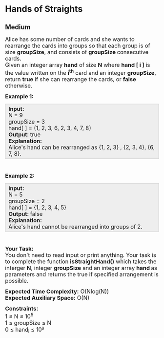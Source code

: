 # Hands of Straights
## Medium
<div class="problems_problem_content__Xm_eO"><p><span style="font-size:18px">Alice has some number of cards and she wants to rearrange the cards into groups so that each group is of size <strong>groupSize</strong>, and consists of <strong>groupSize </strong>consecutive cards.<br>
Given an integer array <strong>hand</strong> of size <strong>N</strong> where <strong>hand [ i ]</strong> is the value written on the <strong>i<sup>th</sup></strong>&nbsp;card and an integer <strong>groupSize</strong>, return <strong>true</strong> if she can rearrange the cards, or <strong>false</strong> otherwise.</span></p>

<p><span style="font-size:18px"><strong>Example 1:</strong></span></p>

<div style="background: rgb(238, 238, 238); border: 1px solid rgb(204, 204, 204); padding: 5px 10px; --darkreader-inline-bgimage: initial; --darkreader-inline-bgcolor:#222426; --darkreader-inline-border-top:#3e4446; --darkreader-inline-border-right:#3e4446; --darkreader-inline-border-bottom:#3e4446; --darkreader-inline-border-left:#3e4446;"><span style="font-size:18px"><strong>Input:</strong><br>
N = 9<br>
groupSize = 3<br>
hand[ ] = {1, 2, 3, 6, 2, 3, 4, 7, 8}<br>
<strong>Output: </strong>true<br>
<strong>Explanation:</strong>&nbsp;<br>
Alice's hand can be rearranged as {1, 2, 3} , {2, 3, 4}, {6, 7, 8}.</span></div>

<p>&nbsp;</p>

<p><span style="font-size:18px"><strong>Example 2:</strong></span></p>

<div style="background: rgb(238, 238, 238); border: 1px solid rgb(204, 204, 204); padding: 5px 10px; --darkreader-inline-bgimage: initial; --darkreader-inline-bgcolor:#222426; --darkreader-inline-border-top:#3e4446; --darkreader-inline-border-right:#3e4446; --darkreader-inline-border-bottom:#3e4446; --darkreader-inline-border-left:#3e4446;"><span style="font-size:18px"><strong>Input:</strong><br>
N = 5<br>
groupSize = 2<br>
hand[ ] = {1, 2, 3, 4, 5}<br>
<strong>Output: </strong>false<br>
<strong>Explanation:</strong>&nbsp;<br>
Alice's hand cannot be rearranged into groups of 2.</span></div>

<p>&nbsp;</p>

<p><span style="font-size:18px"><strong>Your Task:</strong><br>
You don't need to read input or print anything. Your task is to complete the function <strong>isStraightHand()</strong>&nbsp;which takes the interger <strong>N</strong>, integer <strong>groupSize</strong>&nbsp;and an integer array&nbsp;<strong>hand&nbsp;</strong>as parameters and returns the true if specified arrangement is possible.</span></p>

<p><span style="font-size:18px"><strong>Expected Time Complexity:</strong>&nbsp;O(Nlog(N))<br>
<strong>Expected Auxiliary Space:</strong>&nbsp;O(N)</span></p>

<p><span style="font-size:18px"><strong>Constraints:</strong><br>
1 ≤ N ≤ 10<sup>5</sup><br>
1 ≤ groupSize&nbsp;≤ N</span><br>
<span style="font-size:18px">0 ≤ hand<sub>i</sub>&nbsp;≤ 10</span><span style="font-size:15px"><sup>9</sup></span></p>
</div>